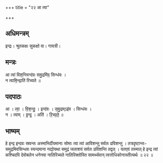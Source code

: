 +++
title = "२२ आ त्वा"

+++
## अधिमन्त्रम्
इन्द्रः। श्रुतकक्षः सुकक्षो वा। गायत्री।

## मन्त्रः
आ त्वा॑ विश॒न्त्विन्द॑वः समु॒द्रमि॑व॒ सिन्ध॑वः ।  
न त्वामि॒न्द्राति॑ रिच्यते ॥

## पदपाठः
आ । त्वा॒ । वि॒श॒न्तु॒ । इन्द॑वः । स॒मु॒द्रम्ऽइ॑व । सिन्ध॑वः ।  
न । त्वाम् । इ॒न्द्र॒ । अति॑ । रि॒च्य॒ते॒ ॥

## भाष्यम्
हे इन्द्र इन्दवः स्रवन्तः अस्माभिर्दीयमानाः सोमाः त्वा त्वां आविशन्तु सर्वतः प्रविशन्तु । तत्रदृष्टान्तः-समुद्रमिवसिन्धवः स्यन्दमाना नद्योयथा समुद्रं जलाशयं सर्वतः प्रविशन्ति तद्वत् । यतएवं तस्मात् हे इन्द्र त्वां कश्चिदपि देवोबलेन धनेनवा नातिरिच्यते नातिरिक्तोस्ति सामर्थ्यवान् त्वत्तोधिकोनास्तीत्यर्थः ॥ २२ ॥